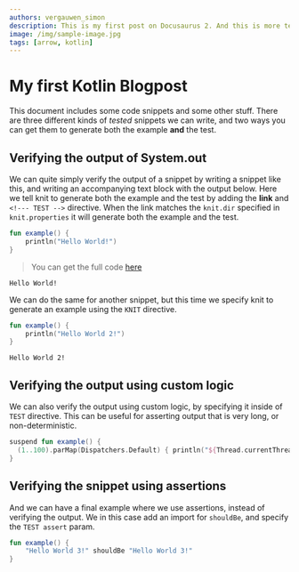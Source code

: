 ```yaml
---
authors: vergauwen_simon
description: This is my first post on Docusaurus 2. And this is more text for the description. I just want this to be broken.
image: /img/sample-image.jpg
tags: [arrow, kotlin]
---
```


# My first Kotlin Blogpost

This document includes some code snippets and some other stuff.
There are three different kinds of _tested_ snippets we can write,
and two ways you can get them to generate both the example **and** the test.

<!--- TEST_NAME BasicTest -->

## Verifying the output of System.out

We can quite simply verify the output of a snippet by writing a snippet like this,
and writing an accompanying text block with the output below.
Here we tell knit to generate both the example and the test by adding the **link** and `<!--- TEST -->` directive.
When the link matches the `knit.dir` specified in `knit.properties` it will generate both the example and the test.

```kotlin
fun example() {
    println("Hello World!")
}
```
> You can get the full code [here](../../guide/src/test/kotlin/examples/example-basic-01.kt)

```text
Hello World!
```

<!--- TEST -->

We can do the same for another snippet, but this time we specify knit to generate an example using the `KNIT` directive.

```kotlin
fun example() {
    println("Hello World 2!")
}
```

<!--- KNIT example-basic-02.kt -->

```text
Hello World 2!
```
<!--- TEST -->

## Verifying the output using custom logic

We can also verify the output using custom logic, by specifying it inside of `TEST` directive.
This can be useful for asserting output that is very long, or non-deterministic. 

<!--- INCLUDE
import arrow.fx.coroutines.parMap
import kotlinx.coroutines.Dispatchers
-->
```kotlin
suspend fun example() {
  (1..100).parMap(Dispatchers.Default) { println("${Thread.currentThread().name} ~> $it") }
}
```

<!--- KNIT example-basic-03.kt -->
<!--- TEST lines.all { it.startsWith("DefaultDispatcher-worker") } && lines.size == 100 -->

## Verifying the snippet using assertions

And we can have a final example where we use assertions, instead of verifying the output.
We in this case add an import for `shouldBe`, and specify the `TEST assert` param.

<!--- INCLUDE
import io.kotest.matchers.shouldBe
-->
```kotlin
fun example() {
    "Hello World 3!" shouldBe "Hello World 3!"
}
```

<!--- KNIT example-basic-04.kt -->
<!--- TEST assert -->
